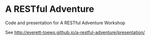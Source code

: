 # A RESTful Adventure
Code and presentation for A RESTful Adventure Workshop

See http://everett-toews.github.io/a-restful-adventure/presentation/
